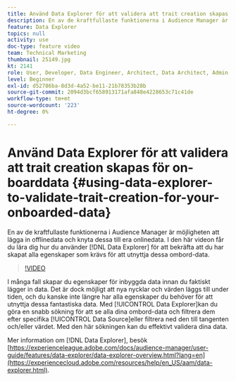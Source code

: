 ```yaml
---
title: Använd Data Explorer för att validera att trait creation skapas för on-boarddata
description: En av de kraftfullaste funktionerna i Audience Manager är möjligheten att lägga in offlinedata och knyta dessa till era onlinedata. I den här videon får du lära dig hur du använder Data Explorer för att validera att du har skapat alla egenskaper som krävs för att utnyttja dessa inbyggda data.
feature: Data Explorer
topics: null
activity: use
doc-type: feature video
team: Technical Marketing
thumbnail: 25149.jpg
kt: 2141
role: User, Developer, Data Engineer, Architect, Data Architect, Admin, Leader
level: Beginner
exl-id: d52786ba-8d3d-4a52-be11-21b78353b28b
source-git-commit: 2094d3bcf658913171afa848e4228653c71c41de
workflow-type: tm+mt
source-wordcount: '223'
ht-degree: 0%

---
```


# Använd Data Explorer för att validera att trait creation skapas för on-boarddata {#using-data-explorer-to-validate-trait-creation-for-your-onboarded-data}

En av de kraftfullaste funktionerna i Audience Manager är möjligheten att lägga in offlinedata och knyta dessa till era onlinedata. I den här videon får du lära dig hur du använder [!DNL Data Explorer] för att bekräfta att du har skapat alla egenskaper som krävs för att utnyttja dessa ombord-data.

>[!VIDEO](https://video.tv.adobe.com/v/25149/?quality=12)

I många fall skapar du egenskaper för inbyggda data innan du faktiskt lägger in data. Det är dock möjligt att nya nycklar och värden läggs till under tiden, och du kanske inte längre har alla egenskaper du behöver för att utnyttja dessa fantastiska data. Med [!UICONTROL Data Explorer]kan du göra en snabb sökning för att se alla dina ombord-data och filtrera dem efter specifika [!UICONTROL Data Source]eller filtrera ned den till tangenten och/eller värdet. Med den här sökningen kan du effektivt validera dina data.

Mer information om [!DNL Data Explorer], besök [https://experienceleague.adobe.com/docs/audience-manager/user-guide/features/data-explorer/data-explorer-overview.html?lang=en](https://experiencecloud.adobe.com/resources/help/en_US/aam/data-explorer.html).
